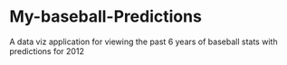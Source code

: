 My-baseball-Predictions
=======================

A data viz application for viewing the past 6 years of baseball stats with predictions for 2012